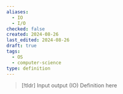 ```yaml
---
aliases:
  - IO
  - I/O
checked: false
created: 2024-08-26
last_edited: 2024-08-26
draft: true
tags:
  - OS
  - computer-science
type: definition
---
```

>[!tldr] Input output (IO)
>Definition here

